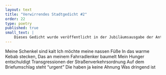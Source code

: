 ```yaml
---
layout: text
title: "Verwirrendes Stadtgedicht #2"
order: 22
type: poetry
published: true
small_text: |
    Dieses Gedicht wurde veröffentlicht in der Jubiläumsausgabe der Anthologie zum 10. Bubenreuther Literaturwettbewerb 2024: <a href="https://buchshop.bod.de/10-bubenreuther-literaturwettbewerb-2024-christoph-maria-liegener-hrsg-9783769307795" target="_blank">Verfügbar auf BoD.de</a>
---
```


Meine Schenkel sind kalt
Ich möchte meine nassen Füße
In das warme Kebab stecken,
Das an meinem Fahrradlenker baumelt
Mein Hunger entschuldigt 
Transgressionen 
der Straßenverkehrsordnung
Auf dem Briefumschlag steht “urgent”
Die haben ja keine Ahnung
Was dringend ist
